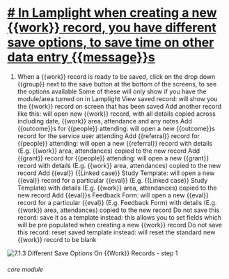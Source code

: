 # [# In Lamplight when creating a new {{work}} record, you have different save options, to save time on other data entry {{message}}s](https://new.lamplight.online/en/edit/form/what/happen/form/work)

1. When a {{work}} record is ready to be saved, click on the drop down {{group}} next to the save button at the bottom of the screens, to see the options available
Some of these will only show if you have the module/area turned on in Lamplight
View saved record: will show you the {{work}} record on screen that has been saved
Add another record like this: will open new {{work}} record, with all details copied across including date, {{work}} area, attendance and any notes
Add {{outcome}}s for {{people}} attending: will open a new {{outcome}}s record for the service user attending
Add {{referral}} record for {{people}} attending: will open a new {{referral}} record with details (E.g. {{work}} area, attendances) copied to the new record
Add {{grant}} record for {{people}} attending: will open a new {{grant}} record with details (E.g. {{work}} area, attendances) copied to the new record
Add {{eval}} {{Linked case}} Study Template: will open a new {{eval}} record for a particular {{eval}} (E.g. {{Linked case}} Study Template) with details (E.g. {{work}} area, attendances) copied to the new record
Add {{eval}}s Feedback Form: will open a new {{eval}} record for a particular {{eval}} (E.g. Feedback Form) with details (E.g. {{work}} area, attendances) copied to the new record
Do not save this record: save it as a template instead: this allows you to set fields which will be pre populated when creating a new {{work}} record
Do not save this record: reset saved template instead: will reset the standard new {{work}} record to be blank

![7.1.3 Different Save Options On {{Work}} Records - step 1](7.1.3_Different_Save_Options_On_Work_Records_im_1.png)


###### core module